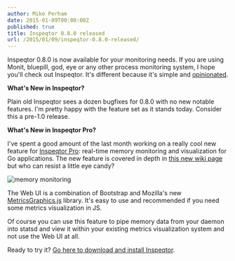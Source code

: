 ```yaml
---
author: Mike Perham
date: 2015-01-09T00:00:00Z
published: true
title: Inspeqtor 0.8.0 released
url: /2015/01/09/inspeqtor-0.8.0-released/
---
```


Inspeqtor 0.8.0 is now available for your monitoring needs.  If you are using Monit, bluepill, god, eye
or any other process monitoring system, I hope you'll check out Inspeqtor.  It's different
because it's simple and [opinionated](https://github.com/mperham/inspeqtor/wiki/Design).

**What's New in Inspeqtor?**

Plain old Inspeqtor sees a dozen bugfixes for 0.8.0 with no new notable features.  I'm pretty happy
with the feature set as it stands today.  Consider this a pre-1.0 release.

**What's New in Inspeqtor Pro?**

I've spent a good amount of the last month working on a really cool new feature for [Inspeqtor Pro](http://contribsys.com/inspeqtor):
real-time memory monitoring and visualization for Go applications.  The new feature is covered in depth in
[this new wiki page](https://github.com/mperham/inspeqtor/wiki/Pro-Go-Memory-Monitoring) but who can resist
a little eye candy?

![memory monitoring](https://cloud.githubusercontent.com/assets/2911/5670572/fde0b112-9735-11e4-8161-6df283d090bc.png)

The Web UI is a combination of Bootstrap and Mozilla's new [MetricsGraphics.js](http://metricsgraphicsjs.org/)
library.  It's easy to use and recommended if you need some metrics visualization in JS.

Of course you can use this feature to pipe memory data from your daemon into statsd and view it within
your existing metrics visualization system and not use the Web UI at all.

Ready to try it?  [Go here to download and install Inspeqtor](https://github.com/mperham/inspeqtor/wiki#getting-started).
